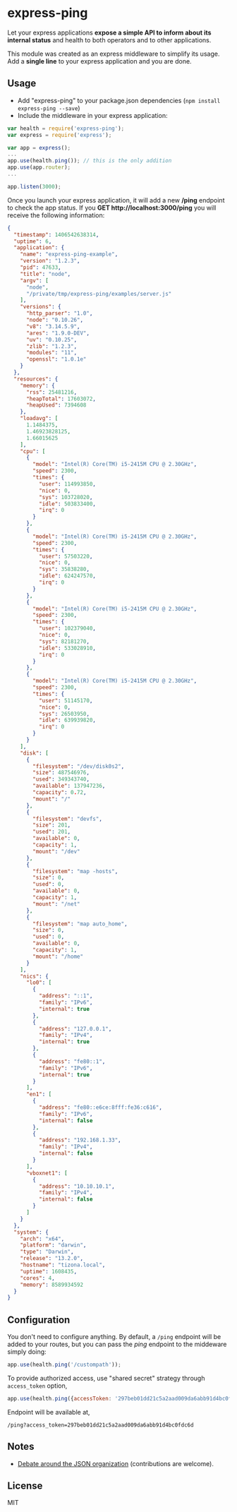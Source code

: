 express-ping
============

Let your express applications **expose a simple API to inform about its internal status** and health to both operators and to other applications.

This module was created as an express middleware to simplify its usage. Add a **single line** to your express application and you are done.

Usage
-----

* Add "express-ping" to your package.json dependencies (```npm install express-ping --save```)
* Include the middleware in your express application:

```javascript
var health = require('express-ping');
var express = require('express');

var app = express();
...
app.use(health.ping()); // this is the only addition
app.use(app.router);
...

app.listen(3000);
```

Once you launch your express application, it will add a new **/ping** endpoint to check the app status. If you **GET http://localhost:3000/ping** you will receive the following information:

```json
{
  "timestamp": 1406542638314,
  "uptime": 6,
  "application": {
    "name": "express-ping-example",
    "version": "1.2.3",
    "pid": 47633,
    "title": "node",
    "argv": [
      "node",
      "/private/tmp/express-ping/examples/server.js"
    ],
    "versions": {
      "http_parser": "1.0",
      "node": "0.10.26",
      "v8": "3.14.5.9",
      "ares": "1.9.0-DEV",
      "uv": "0.10.25",
      "zlib": "1.2.3",
      "modules": "11",
      "openssl": "1.0.1e"
    }
  },
  "resources": {
    "memory": {
      "rss": 25481216,
      "heapTotal": 17603072,
      "heapUsed": 7394608
    },
    "loadavg": [
      1.1484375,
      1.46923828125,
      1.66015625
    ],
    "cpu": [
      {
        "model": "Intel(R) Core(TM) i5-2415M CPU @ 2.30GHz",
        "speed": 2300,
        "times": {
          "user": 114993850,
          "nice": 0,
          "sys": 103728020,
          "idle": 503833400,
          "irq": 0
        }
      },
      {
        "model": "Intel(R) Core(TM) i5-2415M CPU @ 2.30GHz",
        "speed": 2300,
        "times": {
          "user": 57503220,
          "nice": 0,
          "sys": 35838280,
          "idle": 624247570,
          "irq": 0
        }
      },
      {
        "model": "Intel(R) Core(TM) i5-2415M CPU @ 2.30GHz",
        "speed": 2300,
        "times": {
          "user": 102379040,
          "nice": 0,
          "sys": 82181270,
          "idle": 533028910,
          "irq": 0
        }
      },
      {
        "model": "Intel(R) Core(TM) i5-2415M CPU @ 2.30GHz",
        "speed": 2300,
        "times": {
          "user": 51145170,
          "nice": 0,
          "sys": 26503950,
          "idle": 639939820,
          "irq": 0
        }
      }
    ],
    "disk": [
      {
        "filesystem": "/dev/disk0s2",
        "size": 487546976,
        "used": 349343740,
        "available": 137947236,
        "capacity": 0.72,
        "mount": "/"
      },
      {
        "filesystem": "devfs",
        "size": 201,
        "used": 201,
        "available": 0,
        "capacity": 1,
        "mount": "/dev"
      },
      {
        "filesystem": "map -hosts",
        "size": 0,
        "used": 0,
        "available": 0,
        "capacity": 1,
        "mount": "/net"
      },
      {
        "filesystem": "map auto_home",
        "size": 0,
        "used": 0,
        "available": 0,
        "capacity": 1,
        "mount": "/home"
      }
    ],
    "nics": {
      "lo0": [
        {
          "address": "::1",
          "family": "IPv6",
          "internal": true
        },
        {
          "address": "127.0.0.1",
          "family": "IPv4",
          "internal": true
        },
        {
          "address": "fe80::1",
          "family": "IPv6",
          "internal": true
        }
      ],
      "en1": [
        {
          "address": "fe80::e6ce:8fff:fe36:c616",
          "family": "IPv6",
          "internal": false
        },
        {
          "address": "192.168.1.33",
          "family": "IPv4",
          "internal": false
        }
      ],
      "vboxnet1": [
        {
          "address": "10.10.10.1",
          "family": "IPv4",
          "internal": false
        }
      ]
    }
  },
  "system": {
    "arch": "x64",
    "platform": "darwin",
    "type": "Darwin",
    "release": "13.2.0",
    "hostname": "tizona.local",
    "uptime": 1608435,
    "cores": 4,
    "memory": 8589934592
  }
}
```

Configuration
-------------

You don't need to configure anything. By default, a `/ping` endpoint will be added to your routes, but you can pass the _ping_ endpoint to the middeware simply doing:

```js
app.use(health.ping('/custompath'));
```

To provide authorized access, use "shared secret" strategy through `access_token` option,

```js
app.use(health.ping({accessToken: '297beb01dd21c5a2aad009da6abb91d4bc0fdc6d'}))
```

Endpoint will be available at,

```plain
/ping?access_token=297beb01dd21c5a2aad009da6abb91d4bc0fdc6d
```

Notes
-----

* [Debate around the JSON organization](https://github.com/palmerabollo/express-ping/wiki/Response-Format-Debate) (contributions are welcome).

License
-------

MIT
